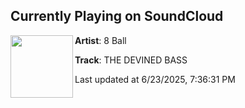 ## Currently Playing on SoundCloud

[<img align="left" width="100" src="https://i1.sndcdn.com/artworks-ukw2YxXxqDe9-0-t500x500.jpg">](https://soundcloud.com/absolute_records/the-devined-bass?in=saxurn/sets/rerender)

**Artist**: 8 Ball 

**Track**: THE DEVINED BASS

Last updated at 6/23/2025, 7:36:31 PM
